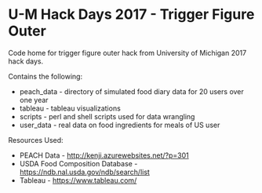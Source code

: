 # U-M Hack Days 2017 - Trigger Figure Outer

Code home for trigger figure outer hack from University of Michigan 2017 hack days.

Contains the following:
* peach_data - directory of simulated food diary data for 20 users over one year
* tableau - tableau visualizations
* scripts - perl and shell scripts used for data wrangling
* user_data - real data on food ingredients for meals of US user

Resources Used:
* PEACH Data - http://kenji.azurewebsites.net/?p=301
* USDA Food Composition Database - https://ndb.nal.usda.gov/ndb/search/list
* Tableau - https://www.tableau.com/